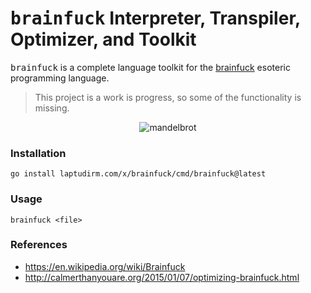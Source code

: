 <h1> <samp>brainfuck</samp> Interpreter, Transpiler, Optimizer, and Toolkit </h1>

<samp>brainfuck</samp> is a complete language toolkit for the
[brainfuck](https://en.wikipedia.org/wiki/Brainfuck) esoteric
programming language.

> This project is a work is progress, so some of the functionality
> is missing.

<div align="center">
  <img src="https://user-images.githubusercontent.com/68542775/175783619-bc3e723a-0540-4062-8e6b-cd96fd2b7525.PNG" alt="mandelbrot">
</div>


### Installation

```
go install laptudirm.com/x/brainfuck/cmd/brainfuck@latest
```

### Usage

```
brainfuck <file>
```

### References

- https://en.wikipedia.org/wiki/Brainfuck
- http://calmerthanyouare.org/2015/01/07/optimizing-brainfuck.html
